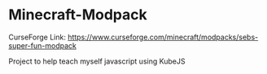 # Minecraft-Modpack
CurseForge Link:  https://www.curseforge.com/minecraft/modpacks/sebs-super-fun-modpack

Project to help teach myself javascript using KubeJS
